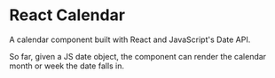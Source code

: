 # React Calendar

A calendar component built with React and JavaScript's Date API.

So far, given a JS date object, the component can render the calendar month or week the date falls in.
